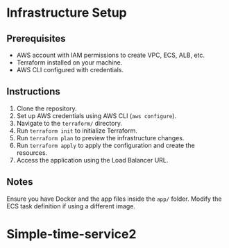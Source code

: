 # Infrastructure Setup

## Prerequisites

- AWS account with IAM permissions to create VPC, ECS, ALB, etc.
- Terraform installed on your machine.
- AWS CLI configured with credentials.

## Instructions

1. Clone the repository.
2. Set up AWS credentials using AWS CLI (`aws configure`).
3. Navigate to the `terraform/` directory.
4. Run `terraform init` to initialize Terraform.
5. Run `terraform plan` to preview the infrastructure changes.
6. Run `terraform apply` to apply the configuration and create the resources.
7. Access the application using the Load Balancer URL.

## Notes

Ensure you have Docker and the app files inside the `app/` folder. Modify the ECS task definition if using a different image.
# Simple-time-service2
